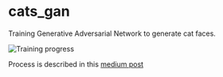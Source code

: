 # cats_gan

Training Generative Adversarial Network to generate cat faces.

![Training progress](https://github.com/erikhric/cats_gan/blob/master/dcgan.gif?raw=true)

Process is described in this [medium post](https://erik-hric.medium.com/generating-cats-with-tensorflow-396534fd9796)
